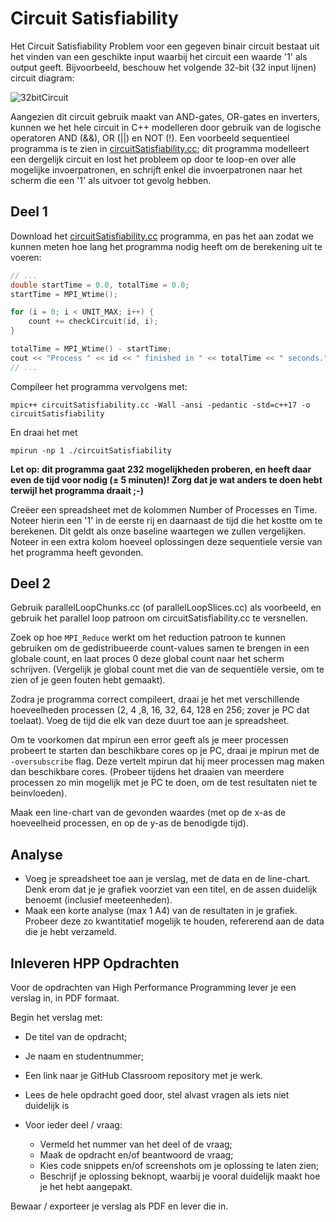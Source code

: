 # Circuit Satisfiability

Het Circuit Satisfiability Problem voor een gegeven binair circuit bestaat uit het vinden van een geschikte input waarbij het circuit een waarde '1' als output geeft. Bijvoorbeeld, beschouw het volgende 32-bit (32 input lijnen) circuit diagram:

![32bitCircuit](https://user-images.githubusercontent.com/4514056/220600573-db22f4f6-2a72-4c3a-96f8-fb7e2fac9d91.png)

Aangezien dit circuit gebruik maakt van AND-gates, OR-gates en inverters, kunnen we het hele circuit in C++ modelleren door gebruik van de logische operatoren AND (&&), OR (||) en NOT (!). Een voorbeeld sequentieel programma is te zien in [circuitSatisfiability.cc](circuitSatisfiability.cc); dit programma modelleert een dergelijk circuit en lost het probleem op door te loop-en over alle mogelijke invoerpatronen, en schrijft enkel die invoerpatronen naar het scherm die een '1' als uitvoer tot gevolg hebben.

## Deel 1

Download het [circuitSatisfiability.cc](circuitSatisfiability.cc) programma, en pas het aan zodat we kunnen meten hoe lang het programma nodig heeft om de berekening uit te voeren:

```cpp
// ...
double startTime = 0.0, totalTime = 0.0;
startTime = MPI_Wtime();

for (i = 0; i < UNIT_MAX; i++) {
    count += checkCircuit(id, i);
}

totalTime = MPI_Wtime() - startTime;
cout << "Process " << id << " finished in " << totalTime << " seconds." << endl;
// ...
```

Compileer het programma vervolgens met:

`mpic++ circuitSatisfiability.cc -Wall -ansi -pedantic -std=c++17 -o circuitSatisfiability`

En draai het met

`mpirun -np 1 ./circuitSatisfiability`

**Let op: dit programma gaat 232 mogelijkheden proberen, en heeft daar even de tijd voor nodig (± 5 minuten)! Zorg dat je wat anders te doen hebt terwijl het programma draait ;-)**

Creëer een spreadsheet met de kolommen Number of Processes en Time. Noteer hierin een '1' in de eerste rij en daarnaast de tijd die het kostte om te berekenen. Dit geldt als onze baseline waartegen we zullen vergelijken. Noteer in een extra kolom hoeveel oplossingen deze sequentiele versie van het programma heeft gevonden.

## Deel 2

Gebruik parallelLoopChunks.cc (of parallelLoopSlices.cc) als voorbeeld, en gebruik het parallel loop patroon om circuitSatisfiability.cc te versnellen.

Zoek op hoe `MPI_Reduce` werkt om het reduction patroon te kunnen gebruiken om de gedistribueerde count-values samen te brengen in een globale count, en laat proces 0 deze global count naar het scherm schrijven. (Vergelijk je global count met die van de sequentiële versie, om te zien of je geen fouten hebt gemaakt).

Zodra je programma correct compileert, draai je het met verschillende hoeveelheden processen (2, 4 ,8, 16, 32, 64, 128 en 256; zover je PC dat toelaat). Voeg de tijd die elk van deze duurt toe aan je spreadsheet.

Om te voorkomen dat mpirun een error geeft als je meer processen probeert te starten dan beschikbare cores op je PC, draai je mpirun met de `-oversubscribe` flag. Deze vertelt mpirun dat hij meer processen mag maken dan beschikbare cores. (Probeer tijdens het draaien van meerdere processen zo min mogelijk met je PC te doen, om de test resultaten niet te beinvloeden).

Maak een line-chart van de gevonden waardes (met op de x-as de hoeveelheid processen, en op de y-as de benodigde tijd).

## Analyse

- Voeg je spreadsheet toe aan je verslag, met de data en de line-chart. Denk erom dat je je grafiek voorziet van een titel, en de assen duidelijk benoemt (inclusief meeteenheden). 
- Maak een korte analyse (max 1 A4) van de resultaten in je grafiek. Probeer deze zo kwantitatief mogelijk te houden, refererend aan de data die je hebt verzameld.

## Inleveren HPP Opdrachten
Voor de opdrachten van High Performance Programming lever je een verslag in, in PDF formaat.

Begin het verslag met:

- De titel van de opdracht;
- Je naam en studentnummer;
- Een link naar je GitHub Classroom repository met je werk.

- Lees de hele opdracht goed door, stel alvast vragen als iets niet duidelijk is
- Voor ieder deel / vraag:
  -  Vermeld het nummer van het deel of de vraag;
  -  Maak de opdracht en/of beantwoord de vraag;
  -  Kies code snippets en/of screenshots om je oplossing te laten zien;
  -  Beschrijf je oplossing beknopt, waarbij je vooral duidelijk maakt hoe je het hebt aangepakt.

Bewaar / exporteer je verslag als PDF en lever die in.
